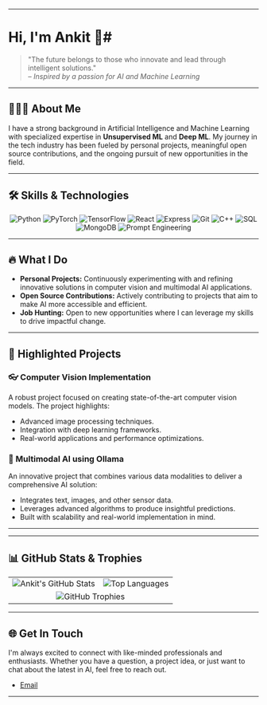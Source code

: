 
---

# Hi, I'm Ankit 👋#

> "The future belongs to those who innovate and lead through intelligent solutions."  
> – *Inspired by a passion for AI and Machine Learning*

---

## 👨🏻‍💻 About Me

I have a strong background in Artificial Intelligence and Machine Learning with specialized expertise in **Unsupervised ML** and **Deep ML**. My journey in the tech industry has been fueled by personal projects, meaningful open source contributions, and the ongoing pursuit of new opportunities in the field.

---
## 🛠️ Skills & Technologies

<div align="center">
  <img src="https://img.shields.io/badge/Python-3776AB?style=for-the-badge&logo=python&logoColor=white" alt="Python" />
  <img src="https://img.shields.io/badge/PyTorch-EE4C2C?style=for-the-badge&logo=pytorch&logoColor=white" alt="PyTorch" />
  <img src="https://img.shields.io/badge/TensorFlow-FF6F00?style=for-the-badge&logo=tensorflow&logoColor=white" alt="TensorFlow" />
  <img src="https://img.shields.io/badge/React-20232A?style=for-the-badge&logo=react&logoColor=61DAFB" alt="React" />
  <img src="https://img.shields.io/badge/Express-000000?style=for-the-badge&logo=express&logoColor=white" alt="Express" />
  <img src="https://img.shields.io/badge/Git-F05032?style=for-the-badge&logo=git&logoColor=white" alt="Git" />
  <img src="https://img.shields.io/badge/C++-00599C?style=for-the-badge&logo=c%2B%2B&logoColor=white" alt="C++" />
  <img src="https://img.shields.io/badge/SQL-4479A1?style=for-the-badge&logo=mysql&logoColor=white" alt="SQL" />
  <img src="https://img.shields.io/badge/MongoDB-4EA94B?style=for-the-badge&logo=mongodb&logoColor=white" alt="MongoDB" />
  <img src="https://img.shields.io/badge/Prompt%20Engineering-ff69b4?style=for-the-badge" alt="Prompt Engineering" />
</div>

---

## 🔥 What I Do

- **Personal Projects:** Continuously experimenting with and refining innovative solutions in computer vision and multimodal AI applications.
- **Open Source Contributions:** Actively contributing to projects that aim to make AI more accessible and efficient.
- **Job Hunting:** Open to new opportunities where I can leverage my skills to drive impactful change.

---

## 📂 Highlighted Projects

### 👓 Computer Vision Implementation
A robust project focused on creating state-of-the-art computer vision models. The project highlights:
- Advanced image processing techniques.
- Integration with deep learning frameworks.
- Real-world applications and performance optimizations.

### 🤖 Multimodal AI using Ollama
An innovative project that combines various data modalities to deliver a comprehensive AI solution:
- Integrates text, images, and other sensor data.
- Leverages advanced algorithms to produce insightful predictions.
- Built with scalability and real-world implementation in mind.

---


---

## 📊 GitHub Stats & Trophies

<div align="center"> <table> <tr> <td align="center"> <!-- Replace `your-github-username` with your actual GitHub username --> <img src="https://github-readme-stats.vercel.app/api?username=ANKIT0017&show_icons=true&theme=tokyonight" alt="Ankit's GitHub Stats" /> </td> <td align="center"> <img src="https://github-readme-stats.vercel.app/api/top-langs/?username=ANKIT0017&layout=compact&theme=tokyonight" alt="Top Languages" /> </td> </tr> <tr> <td colspan="2" align="center"> <img src="https://github-profile-trophy.vercel.app/?username=ANKIT0017&theme=onedark" alt="GitHub Trophies" /> </td> </tr> </table> </div>

---

## 🌐 Get In Touch

I'm always excited to connect with like-minded professionals and enthusiasts. Whether you have a question, a project idea, or just want to chat about the latest in AI, feel free to reach out.

 
- [Email](mailto:ankitsuperku@gmail.com)

---
